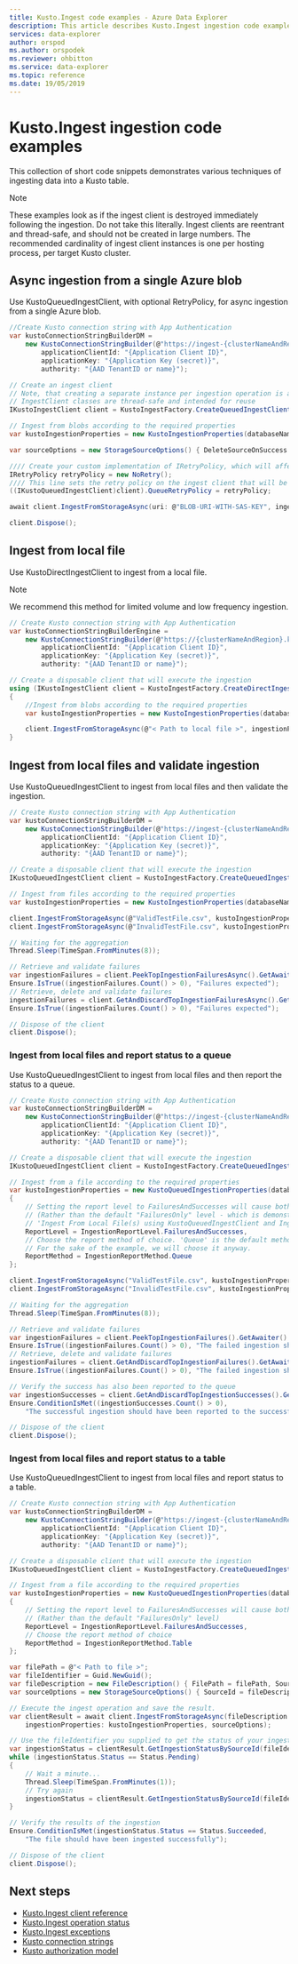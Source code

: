 ```yaml
---
title: Kusto.Ingest code examples - Azure Data Explorer
description: This article describes Kusto.Ingest ingestion code examples in Azure Data Explorer.
services: data-explorer
author: orspod
ms.author: orspodek
ms.reviewer: ohbitton
ms.service: data-explorer
ms.topic: reference
ms.date: 19/05/2019
---
```

# Kusto.Ingest ingestion code examples

This collection of short code snippets demonstrates various techniques of ingesting data into a Kusto table.

> [!NOTE]
> These examples look as if the ingest client is destroyed immediately following the ingestion. Do not take this literally.
> Ingest clients are reentrant and thread-safe, and should not be created in large numbers. The recommended cardinality of ingest client instances is one per hosting process, per target Kusto cluster.

## Async ingestion from a single Azure blob

Use KustoQueuedIngestClient, with optional RetryPolicy, for async ingestion from a single Azure blob.

```csharp
//Create Kusto connection string with App Authentication
var kustoConnectionStringBuilderDM =
    new KustoConnectionStringBuilder(@"https://ingest-{clusterNameAndRegion}.kusto.windows.net").WithAadApplicationKeyAuthentication(
        applicationClientId: "{Application Client ID}",
        applicationKey: "{Application Key (secret)}",
        authority: "{AAD TenantID or name}");

// Create an ingest client
// Note, that creating a separate instance per ingestion operation is an anti-pattern.
// IngestClient classes are thread-safe and intended for reuse
IKustoIngestClient client = KustoIngestFactory.CreateQueuedIngestClient(kustoConnectionStringBuilderDM);

// Ingest from blobs according to the required properties
var kustoIngestionProperties = new KustoIngestionProperties(databaseName: "myDB", tableName: "myTable");

var sourceOptions = new StorageSourceOptions() { DeleteSourceOnSuccess = true };

//// Create your custom implementation of IRetryPolicy, which will affect how the ingest client handles retrying on transient failures
IRetryPolicy retryPolicy = new NoRetry();
//// This line sets the retry policy on the ingest client that will be enforced on every ingest call from here on
((IKustoQueuedIngestClient)client).QueueRetryPolicy = retryPolicy;

await client.IngestFromStorageAsync(uri: @"BLOB-URI-WITH-SAS-KEY", ingestionProperties: kustoIngestionProperties, sourceOptions);

client.Dispose();
```

## Ingest from local file 

Use KustoDirectIngestClient to ingest from a local file.


> [!NOTE]
> We recommend this method for limited volume and low frequency ingestion.

```csharp
// Create Kusto connection string with App Authentication
var kustoConnectionStringBuilderEngine =
    new KustoConnectionStringBuilder(@"https://{clusterNameAndRegion}.kusto.windows.net").WithAadApplicationKeyAuthentication(
        applicationClientId: "{Application Client ID}",
        applicationKey: "{Application Key (secret)}",
        authority: "{AAD TenantID or name}");

// Create a disposable client that will execute the ingestion
using (IKustoIngestClient client = KustoIngestFactory.CreateDirectIngestClient(kustoConnectionStringBuilderEngine))
{
    //Ingest from blobs according to the required properties
    var kustoIngestionProperties = new KustoIngestionProperties(databaseName: "myDB", tableName: "myTable");

    client.IngestFromStorageAsync(@"< Path to local file >", ingestionProperties: kustoIngestionProperties).GetAwaiter().GetResult();
}
```

## Ingest from local files and validate ingestion

Use KustoQueuedIngestClient to ingest from local files and then validate the ingestion.

```csharp
// Create Kusto connection string with App Authentication
var kustoConnectionStringBuilderDM =
    new KustoConnectionStringBuilder(@"https://ingest-{clusterNameAndRegion}.kusto.windows.net").WithAadApplicationKeyAuthentication(
        applicationClientId: "{Application Client ID}",
        applicationKey: "{Application Key (secret)}",
        authority: "{AAD TenantID or name}");

// Create a disposable client that will execute the ingestion
IKustoQueuedIngestClient client = KustoIngestFactory.CreateQueuedIngestClient(kustoConnectionStringBuilderDM);

// Ingest from files according to the required properties
var kustoIngestionProperties = new KustoIngestionProperties(databaseName: "myDB", tableName: "myTable");

client.IngestFromStorageAsync(@"ValidTestFile.csv", kustoIngestionProperties);
client.IngestFromStorageAsync(@"InvalidTestFile.csv", kustoIngestionProperties);

// Waiting for the aggregation
Thread.Sleep(TimeSpan.FromMinutes(8));

// Retrieve and validate failures
var ingestionFailures = client.PeekTopIngestionFailuresAsync().GetAwaiter().GetResult();
Ensure.IsTrue((ingestionFailures.Count() > 0), "Failures expected");
// Retrieve, delete and validate failures
ingestionFailures = client.GetAndDiscardTopIngestionFailuresAsync().GetAwaiter().GetResult();
Ensure.IsTrue((ingestionFailures.Count() > 0), "Failures expected");

// Dispose of the client
client.Dispose();
```

### Ingest from local files and report status to a queue

Use KustoQueuedIngestClient to ingest from local files and then report the status to a queue.

```csharp
// Create Kusto connection string with App Authentication
var kustoConnectionStringBuilderDM =
    new KustoConnectionStringBuilder(@"https://ingest-{clusterNameAndRegion}.kusto.windows.net").WithAadApplicationKeyAuthentication(
        applicationClientId: "{Application Client ID}",
        applicationKey: "{Application Key (secret)}",
        authority: "{AAD TenantID or name}");

// Create a disposable client that will execute the ingestion
IKustoQueuedIngestClient client = KustoIngestFactory.CreateQueuedIngestClient(kustoConnectionStringBuilderDM);

// Ingest from a file according to the required properties
var kustoIngestionProperties = new KustoQueuedIngestionProperties(databaseName: "myDB", tableName: "myTable")
{
    // Setting the report level to FailuresAndSuccesses will cause both successful and failed ingestions to be reported
    // (Rather than the default "FailuresOnly" level - which is demonstrated in the
    // 'Ingest From Local File(s) using KustoQueuedIngestClient and Ingestion Validation' section)
    ReportLevel = IngestionReportLevel.FailuresAndSuccesses,
    // Choose the report method of choice. 'Queue' is the default method.
    // For the sake of the example, we will choose it anyway. 
    ReportMethod = IngestionReportMethod.Queue
};

client.IngestFromStorageAsync("ValidTestFile.csv", kustoIngestionProperties);
client.IngestFromStorageAsync("InvalidTestFile.csv", kustoIngestionProperties);

// Waiting for the aggregation
Thread.Sleep(TimeSpan.FromMinutes(8));

// Retrieve and validate failures
var ingestionFailures = client.PeekTopIngestionFailures().GetAwaiter().GetResult();
Ensure.IsTrue((ingestionFailures.Count() > 0), "The failed ingestion should have been reported to the failed ingestions queue");
// Retrieve, delete and validate failures
ingestionFailures = client.GetAndDiscardTopIngestionFailures().GetAwaiter().GetResult();
Ensure.IsTrue((ingestionFailures.Count() > 0), "The failed ingestion should have been reported to the failed ingestions queue");

// Verify the success has also been reported to the queue
var ingestionSuccesses = client.GetAndDiscardTopIngestionSuccesses().GetAwaiter().GetResult();
Ensure.ConditionIsMet((ingestionSuccesses.Count() > 0),
    "The successful ingestion should have been reported to the successful ingestions queue");

// Dispose of the client
client.Dispose();
```

### Ingest from local files and report status to a table

Use KustoQueuedIngestClient to ingest from local files and report status to a table.

```csharp
// Create Kusto connection string with App Authentication
var kustoConnectionStringBuilderDM =
    new KustoConnectionStringBuilder(@"https://ingest-{clusterNameAndRegion}.kusto.windows.net").WithAadApplicationKeyAuthentication(
        applicationClientId: "{Application Client ID}",
        applicationKey: "{Application Key (secret)}",
        authority: "{AAD TenantID or name}");

// Create a disposable client that will execute the ingestion
IKustoQueuedIngestClient client = KustoIngestFactory.CreateQueuedIngestClient(kustoConnectionStringBuilderDM);

// Ingest from a file according to the required properties
var kustoIngestionProperties = new KustoQueuedIngestionProperties(databaseName: "myDB", tableName: "myDB")
{
    // Setting the report level to FailuresAndSuccesses will cause both successful and failed ingestions to be reported
    // (Rather than the default "FailuresOnly" level)
    ReportLevel = IngestionReportLevel.FailuresAndSuccesses,
    // Choose the report method of choice
    ReportMethod = IngestionReportMethod.Table
};

var filePath = @"< Path to file >";
var fileIdentifier = Guid.NewGuid();
var fileDescription = new FileDescription() { FilePath = filePath, SourceId = fileIdentifier };
var sourceOptions = new StorageSourceOptions() { SourceId = fileDescription.SourceId.Value };

// Execute the ingest operation and save the result.
var clientResult = await client.IngestFromStorageAsync(fileDescription.FilePath,
    ingestionProperties: kustoIngestionProperties, sourceOptions);

// Use the fileIdentifier you supplied to get the status of your ingestion 
var ingestionStatus = clientResult.GetIngestionStatusBySourceId(fileIdentifier);
while (ingestionStatus.Status == Status.Pending)
{
    // Wait a minute...
    Thread.Sleep(TimeSpan.FromMinutes(1));
    // Try again
    ingestionStatus = clientResult.GetIngestionStatusBySourceId(fileIdentifier);
}

// Verify the results of the ingestion
Ensure.ConditionIsMet(ingestionStatus.Status == Status.Succeeded,
    "The file should have been ingested successfully");

// Dispose of the client
client.Dispose();
```

## Next steps

* [Kusto.Ingest client reference](kusto-ingest-client-reference.md)
* [Kusto.Ingest operation status](kusto-ingest-client-errors.md)
* [Kusto.Ingest exceptions](kusto-ingest-client-errors.md)
* [Kusto connection strings](../connection-strings/kusto.md)
* [Kusto authorization model](../../management/security-roles.md)
